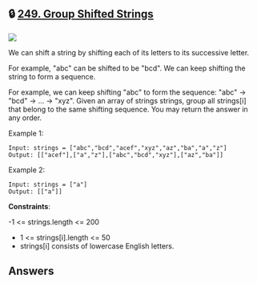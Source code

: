 ## 🔒 [249. Group Shifted Strings](https://leetcode.com/problems/group-shifted-strings/)

![](https://github.com/weltond/DataStructure/blob/master/medium.PNG)


We can shift a string by shifting each of its letters to its successive letter.

For example, "abc" can be shifted to be "bcd".
We can keep shifting the string to form a sequence.

For example, we can keep shifting "abc" to form the sequence: "abc" -> "bcd" -> ... -> "xyz".
Given an array of strings strings, group all strings[i] that belong to the same shifting sequence. You may return the answer in any order.

 

Example 1:

```
Input: strings = ["abc","bcd","acef","xyz","az","ba","a","z"]
Output: [["acef"],["a","z"],["abc","bcd","xyz"],["az","ba"]]
```

Example 2:

```
Input: strings = ["a"]
Output: [["a"]]
``` 

**Constraints**:

-1 <= strings.length <= 200
- 1 <= strings[i].length <= 50
- strings[i] consists of lowercase English letters.

## Answers

